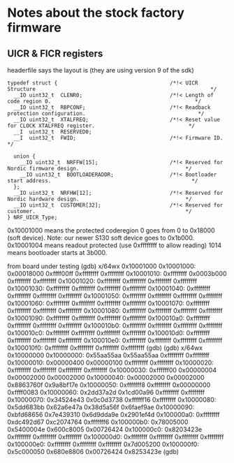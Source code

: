 # Notes about the stock factory firmware


## UICR & FICR registers

headerfile says the layout is (they are using version 9 of the sdk)
```
typedef struct {                                    /*!< UICR Structure                                                        */
  __IO uint32_t  CLENR0;                            /*!< Length of code region 0.                                              */
  __IO uint32_t  RBPCONF;                           /*!< Readback protection configuration.                                    */
  __IO uint32_t  XTALFREQ;                          /*!< Reset value for CLOCK XTALFREQ register.                              */
  __I  uint32_t  RESERVED0;
  __I  uint32_t  FWID;                              /*!< Firmware ID.                                                          */

  union {
    __IO uint32_t  NRFFW[15];                       /*!< Reserved for Nordic firmware design.                                  */
    __IO uint32_t  BOOTLOADERADDR;                  /*!< Bootloader start address.                                             */
  };
  __IO uint32_t  NRFHW[12];                         /*!< Reserved for Nordic hardware design.                                  */
  __IO uint32_t  CUSTOMER[32];                      /*!< Reserved for customer.                                                */
} NRF_UICR_Type;
```

0x10001000 means the protected coderegion 0 goes from 0 to 0x18000 (soft device).  Note: our newer S130 soft device goes to 0x1b000.
0x10001004 means readout protected (use 0xffffffff to allow reading)
1014 means bootloader starts at 3b000.

from board under testing
(gdb) x/64wx 0x10001000
0x10001000:	0x00018000	0xffff00ff	0xffffffff	0xffffffff
0x10001010:	0xffffffff	0x0003b000	0xffffffff	0xffffffff
0x10001020:	0xffffffff	0xffffffff	0xffffffff	0xffffffff
0x10001030:	0xffffffff	0xffffffff	0xffffffff	0xffffffff
0x10001040:	0xffffffff	0xffffffff	0xffffffff	0xffffffff
0x10001050:	0xffffffff	0xffffffff	0xffffffff	0xffffffff
0x10001060:	0xffffffff	0xffffffff	0xffffffff	0xffffffff
0x10001070:	0xffffffff	0xffffffff	0xffffffff	0xffffffff
0x10001080:	0xffffffff	0xffffffff	0xffffffff	0xffffffff
0x10001090:	0xffffffff	0xffffffff	0xffffffff	0xffffffff
0x100010a0:	0xffffffff	0xffffffff	0xffffffff	0xffffffff
0x100010b0:	0xffffffff	0xffffffff	0xffffffff	0xffffffff
0x100010c0:	0xffffffff	0xffffffff	0xffffffff	0xffffffff
0x100010d0:	0xffffffff	0xffffffff	0xffffffff	0xffffffff
0x100010e0:	0xffffffff	0xffffffff	0xffffffff	0xffffffff
0x100010f0:	0xffffffff	0xffffffff	0xffffffff	0xffffffff
(gdb)
(gdb) x/64wx 0x10000000
0x10000000:	0x55aa55aa	0x55aa55aa	0xffffffff	0xffffffff
0x10000010:	0x00000400	0x00000100	0xffffffff	0xffffffff
0x10000020:	0xffffffff	0xffffffff	0xffffffff	0xffffffff
0x10000030:	0xffffff00	0x00000004	0x00002000	0x00002000
0x10000040:	0x00002000	0x00002000	0x8863760f	0x9a8bf17e
0x10000050:	0xfffffff8	0xffffffff	0x00000000	0xffff0083
0x10000060:	0x2dd37a2d	0x1cd00a96	0xffffffff	0xffffffff
0x10000070:	0x34524e43	0x0c0d3738	0xffffff16	0xffffffff
0x10000080:	0x5dd683bb	0x62a6e47a	0x38d5a56f	0x6faef9ae
0x10000090:	0xbfd68656	0x7e439310	0x6d9dda9e	0x2901ef4d
0x100000a0:	0xffffffff	0xdc492d67	0xc2074764	0xfffffff6
0x100000b0:	0x78005000	0x5400004e	0x600c8005	0x00726424
0x100000c0:	0x8203423e	0xffffffff	0xffffffff	0xffffffff
0x100000d0:	0xffffffff	0xffffffff	0xffffffff	0xffffffff
0x100000e0:	0xffffffff	0xffffffff	0xffffffff	0x7d005200
0x100000f0:	0x5c000050	0x680e8806	0x00726424	0x8253423e
(gdb)
